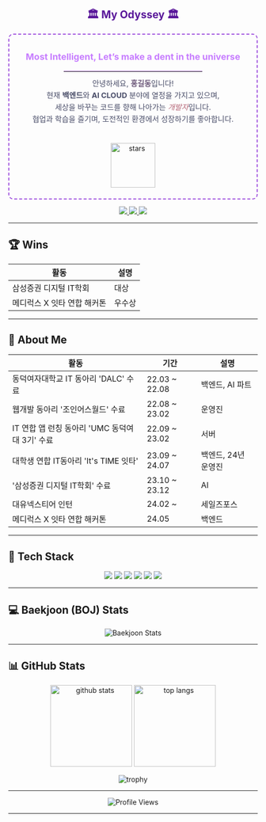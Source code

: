 <!-- 깃허브 프로필 README 예시 (물결 헤더 삭제, Stats 색상 변경, 가운데 정렬, 애니메이션 SVG 유지) -->

<!-- (Wave Banner 삭제됨) -->

<!-- 간단 자기소개 -->
<!-- 예: 고대 그리스 느낌의 자기소개 섹션 제목 -->
<h2 align="center" style="color:#5a189a;">
  🏛 My Odyssey 🏛
</h2>

<!-- 자기소개 박스 전체를 가운데 정렬 -->
<div align="center" style="
     border: 2px dashed #9d4edd;
     border-radius: 10px; 
     padding: 16px; 
     max-width: 600px;
     margin: 0 auto;">

  <!-- 상단 포인트 문구 -->
  <p style="
       font-size: 18px; 
       font-weight: bold; 
       color: #c77dff;">
    Most Intelligent, Let’s make a dent in the universe
  </p>
  
  <!-- 작게 구분선(가로줄) -->
  <hr style="width: 60%; border: 0; border-top: 1px solid #e0aaff; margin: 8px auto;">

  <!-- 메인 자기소개 텍스트 -->
  <p style="
       font-size: 15px; 
       color: #4a4e69; 
       line-height: 1.6; 
       margin: 12px 0;">
    안녕하세요, <strong style="color:#6d597a;">홍길동</strong>입니다!<br/>
    현재 <strong>백엔드</strong>와 <strong>AI CLOUD</strong> 분야에 열정을 가지고 있으며,<br/>
    세상을 바꾸는 코드를 향해 나아가는 <em style="color:#b56576;">개발자</em>입니다.<br/>
    협업과 학습을 즐기며, 도전적인 환경에서 성장하기를 좋아합니다.<br/>
    <br/>
  </p>

  <!-- 추가 이모지나 장식 -->
  <p style="margin: 6px 0;">
    <img src="https://raw.githubusercontent.com/hankyoung-0/hankyoung-0/main/assets/stars.gif" 
         width="90" alt="stars" />
  </p>

</div>


<!-- 주요 소셜/연락처 뱃지 -->
<p align="center">
  <a href="https://github.com/karl21-02">
    <img src="https://img.shields.io/badge/karl21-02?style=flat-square&logo=github&logoColor=white"/>
  </a>
  <a href="mailto:manuna530@gmail.com" target="_blank">
    <img src="https://img.shields.io/badge/Gmail-EA4335?style=flat-square&logo=gmail&logoColor=white"/>
  </a>
  <a href="https://www.linkedin.com/in/%EC%A4%80%ED%9D%AC-%EA%B9%80-8a731b230/" target="_blank">
    <img src="https://img.shields.io/badge/LinkedIn-21759B?style=flat-square&logo=wordpress&logoColor=white"/>
  </a>
</p>

---

## 🏆 Wins
<div align="center">
  <table>
    <thead>
      <tr>
        <th>활동</th>
        <th>설명</th>
      </tr>
    </thead>
    <tbody>
      <tr>
        <td>삼성증권 디지털 IT학회</td>
        <td>대상</td>
      </tr>
      <tr>
        <td>메디럭스 X 잇타 연합 해커톤</td>
        <td>우수상</td>
      </tr>
    </tbody>
  </table>
</div>

---

## 💁 About Me
<div align="center">
  <table>
    <thead>
      <tr>
        <th>활동</th>
        <th>기간</th>
        <th>설명</th>
      </tr>
    </thead>
    <tbody>
      <tr>
        <td>동덕여자대학교 IT 동아리 'DALC' 수료</td>
        <td>22.03 ~ 22.08</td>
        <td>백엔드, AI 파트</td>
      </tr>
      <tr>
        <td>웹개발 동아리 '조인어스월드' 수료</td>
        <td>22.08 ~ 23.02</td>
        <td>운영진</td>
      </tr>
      <tr>
        <td>IT 연합 앱 런칭 동아리 'UMC 동덕여대 3기' 수료</td>
        <td>22.09 ~ 23.02</td>
        <td>서버</td>
      </tr>
      <tr>
        <td>대학생 연합 IT동아리 'It's TIME 잇타'</td>
        <td>23.09 ~ 24.07</td>
        <td>백엔드, 24년 운영진</td>
      </tr>
      <tr>
        <td>'삼성증권 디지털 IT학회' 수료</td>
        <td>23.10 ~ 23.12</td>
        <td>AI</td>
      </tr>
      <tr>
        <td>대유넥스티어 인턴</td>
        <td>24.02 ~</td>
        <td>세일즈포스</td>
      </tr>
      <tr>
        <td>메디럭스 X 잇타 연합 해커톤</td>
        <td>24.05</td>
        <td>백엔드</td>
      </tr>
    </tbody>
  </table>
</div>

---

## 🔧 Tech Stack
<p align="center">
  <!-- 원하는 스택/툴 뱃지를 추가 -->
  <img src="https://img.shields.io/badge/Java-007396?style=flat-square&logo=OpenJDK&logoColor=white"/>
  <img src="https://img.shields.io/badge/JavaScript-f7df1e?style=flat-square&logo=javascript&logoColor=black"/>
  <img src="https://img.shields.io/badge/TypeScript-3178c6?style=flat-square&logo=typescript&logoColor=white"/>
  <img src="https://img.shields.io/badge/Node.js-339933?style=flat-square&logo=node.js&logoColor=white"/>
  <img src="https://img.shields.io/badge/Python-3776ab?style=flat-square&logo=python&logoColor=white"/>
  <img src="https://img.shields.io/badge/Salesforce-00A1E0?style=flat-square&logo=Salesforce&logoColor=white"/>
</p>

---

## 💻 Baekjoon (BOJ) Stats
<p align="center">
  <!-- Solved.ac 통계 뱃지(mazassumnida 등) 예시: YOUR_BAEKJOON_ID 교체 -->
  <img src="http://mazassumnida.wtf/api/v2/generate_badge?boj=manuna530" alt="Baekjoon Stats" />
</p>

---

## 📊 GitHub Stats
<p align="center">
  <!-- 깃허브 스탯 카드: 테마 변경 (onedark) -->
  <img src="https://github-readme-stats.vercel.app/api?username=karl21-02&show_icons=true&theme=onedark" height="165" alt="github stats" />
  
  <!-- 가장 많이 사용한 언어: 테마도 동일(onelight, onedark 등) -->
  <img src="https://github-readme-stats.vercel.app/api/top-langs/?username=karl21-02&layout=compact&theme=onedark" height="165" alt="top langs" />
</p>

<!-- 깃허브 트로피 (옵션), onedark 테마 -->
<p align="center">
  <img src="https://github-profile-trophy.vercel.app/?username=karl21-02&row=1&column=7&theme=onedark" alt="trophy" />
</p>

---

<!-- (옵션) 프로필 방문자 수 뱃지 -->
<p align="center">
  <img src="https://komarev.com/ghpvc/?username=karl21-02&style=flat-square" alt="Profile Views"/>
</p>

---
